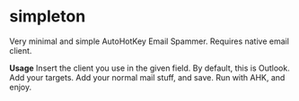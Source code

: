 # simpleton
Very minimal and simple AutoHotKey Email Spammer. Requires native email client.

**Usage**
Insert the client you use in the given field. By default, this is Outlook.
Add your targets.
Add your normal mail stuff, and save.
Run with AHK, and enjoy.
